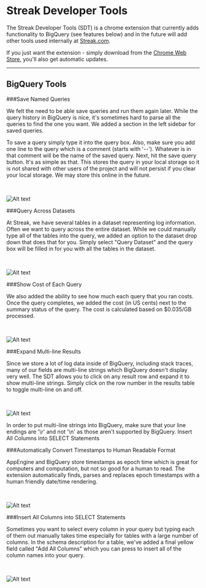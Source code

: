 Streak Developer Tools
======================

The Streak Developer Tools (SDT) is a chrome extension that currently adds functionality to BigQuery (see features below) and in the future will add other tools used internally at [Streak.com](http://www.streak.com). 

If you just want the extension - simply download from the [Chrome Web Store](https://chrome.google.com/webstore/detail/lfmljmpmipdibdhbmmaadmhpaldcihgd), you'll also get automatic updates. 
<br/>
* * * 
BigQuery Tools
--------------

###Save Named Queries

We felt the need to be able save queries and run them again later. While the query history in BigQuery is nice, it's sometimes hard to parse all the queries to find the one you want. We added a section in the left sidebar for saved queries.

To save a query simply type it into the query box. Also, make sure you add one line to the query which is a comment (starts with '--'). Whatever is in that comment will be the name of the saved query. Next, hit the save query button. It's as simple as that. This stores the query in your local storage so it is not shared with other users of the project and will not persist if you clear your local storage. We may store this online in the future.

<br/>
  
![Alt text](http://1.bp.blogspot.com/-v8w0EK1SKhE/UBgMZ4IZw4I/AAAAAAAAACQ/rS8PAekTaik/s1600/saveQuery.png)


###Query Across Datasets

At Streak, we have several tables in a dataset representing log information. Often we want to query across the entire dataset. While we could manually type all of the tables into the query, we added an option to the dataset drop down that does that for you. Simply select "Query Dataset" and the query box will be filled in for you with all the tables in the dataset.

<br/>

![Alt text](http://1.bp.blogspot.com/-kLkah1yMDH8/UBgNgAG5-cI/AAAAAAAAACg/fJhLKh5ArmI/s1600/queryDataset.png)


###Show Cost of Each Query

We also added the ability to see how much each query that you ran costs. Once the query completes, we added the cost (in US cents) next to the summary status of the query. The cost is calculated based on $0.035/GB processed.

<br/>

![Alt text](http://4.bp.blogspot.com/-4RQOVSpJtuY/UBgOcgLa8bI/AAAAAAAAACo/x4TqXi_c5EI/s1600/cost.png)


###Expand Multi-line Results

Since we store a lot of log data inside of BigQuery, including stack traces, many of our fields are multi-line strings which BigQuery doesn't display very well. The SDT allows you to click on any result row and expand it to show multi-line strings. Simply click on the row number in the results table to toggle multi-line on and off.

<br/>

![Alt text](http://1.bp.blogspot.com/-sKikZsfQFl8/UBgO6ayfQoI/AAAAAAAAACw/szPsrKJ9uJE/s1600/expando.png)


In order to put multi-line strings into BigQuery, make sure that your line endings are '\r' and not '\n' as those aren't supported by BigQuery.
Insert All Columns into SELECT Statements

###Automatically Convert Timestamps to Human Readable Format

AppEngine and BigQuery store timestamps as epoch time which is great for computers and computation, but not so good for a human to read. The extension automatically finds, parses and replaces epoch timestamps with a human friendly date/time rendering.

<br/>

![Alt text](http://4.bp.blogspot.com/-odeVU_y3Nhk/UBgb6wK-bmI/AAAAAAAAAF4/RaFBfzjfa8c/s1600/Screen+Shot+2012-07-31+at+10.19.14+AM.png)

###Insert All Columns into SELECT Statements


Sometimes you want to select every column in your query but typing each of them out manually takes time especially for tables with a large number of columns. In the schema description for a table, we've added a final yellow field called "Add All Columns" which you can press to insert all of the column names into your query.

<br/>

![Alt text](http://2.bp.blogspot.com/-E1l9IVkZHSs/UBgPvLG_tQI/AAAAAAAAADA/7AvsxkeZUz8/s1600/all.png)
